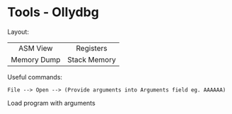 # Tools - Ollydbg

Layout:

<table align="center">
    <tr>
        <td align="center">ASM View</td>
        <td align="center">Registers</td>
    </tr>
    <tr>
        <td align="center">Memory Dump</td>
        <td align="center">Stack Memory</td>
    </tr>
</table>

Useful commands:

```File --> Open --> (Provide arguments into Arguments field eg. AAAAAA)```

Load program with arguments
